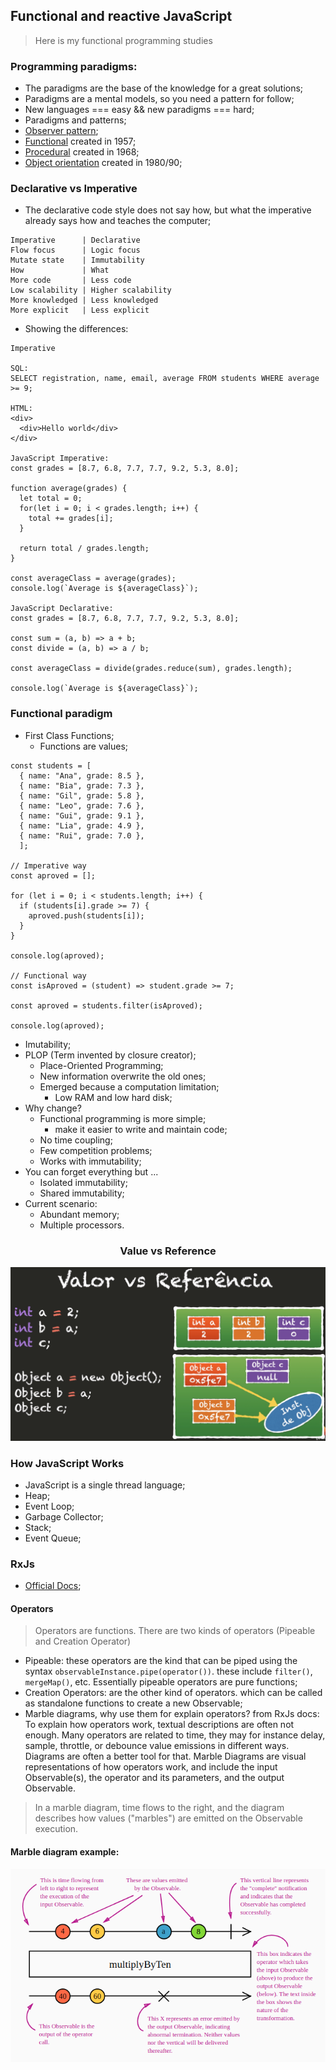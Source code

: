 ## Functional and reactive JavaScript

> Here is my functional programming studies

### Programming paradigms:

- The paradigms are the base of the knowledge for a great solutions;
- Paradigms are a mental models, so you need a pattern for follow;
- New languages === easy && new paradigms === hard;
- Paradigms and patterns;
- [Observer pattern](https://en.wikipedia.org/wiki/Observer_pattern);
- [Functional](https://en.wikipedia.org/wiki/Functional_programming) created in 1957;
- [Procedural](https://en.wikipedia.org/wiki/Procedural_programming) created in 1968;
- [Object orientation](https://en.wikipedia.org/wiki/Object-oriented_programming) created in 1980/90;

### Declarative vs Imperative

- The declarative code style does not say how, but what the imperative already says how and teaches the computer;

```
Imperative      | Declarative
Flow focus      | Logic focus
Mutate state    | Immutability
How             | What
More code       | Less code
Low scalability | Higher scalability
More knowledged | Less knowledged
More explicit   | Less explicit
```

- Showing the differences:

```
Imperative

SQL:
SELECT registration, name, email, average FROM students WHERE average >= 9;

HTML:
<div>
  <div>Hello world</div>
</div>

JavaScript Imperative:
const grades = [8.7, 6.8, 7.7, 7.7, 9.2, 5.3, 8.0];

function average(grades) {
  let total = 0;
  for(let i = 0; i < grades.length; i++) {
    total += grades[i];
  }

  return total / grades.length;
}

const averageClass = average(grades);
console.log(`Average is ${averageClass}`);

JavaScript Declarative:
const grades = [8.7, 6.8, 7.7, 7.7, 9.2, 5.3, 8.0];

const sum = (a, b) => a + b;
const divide = (a, b) => a / b;

const averageClass = divide(grades.reduce(sum), grades.length);

console.log(`Average is ${averageClass}`);
```

### Functional paradigm

- First Class Functions;
  - Functions are values;

```
const students = [
  { name: "Ana", grade: 8.5 },
  { name: "Bia", grade: 7.3 },
  { name: "Gil", grade: 5.8 },
  { name: "Leo", grade: 7.6 },
  { name: "Gui", grade: 9.1 },
  { name: "Lia", grade: 4.9 },
  { name: "Rui", grade: 7.0 },
  ];

// Imperative way
const aproved = [];

for (let i = 0; i < students.length; i++) {
  if (students[i].grade >= 7) {
    aproved.push(students[i]);
  }
}

console.log(aproved);

// Functional way
const isAproved = (student) => student.grade >= 7;

const aproved = students.filter(isAproved);

console.log(aproved);
```

- Imutability;
- PLOP (Term invented by closure creator);
  - Place-Oriented Programming;
  - New information overwrite the old ones;
  - Emerged because a computation limitation;
    - Low RAM and low hard disk;
- Why change?
  - Functional programming is more simple;
    - make it easier to write and maintain code;
  - No time coupling;
  - Few competition problems;
  - Works with immutability;
- You can forget everything but ...
  - Isolated immutability;
  - Shared immutability;
- Current scenario:
  - Abundant memory;
  - Multiple processors.

<h3 align="center">Value vs Reference</h3>
<p align="center">
  <img src="./images/value-reference.png">
</p>

### How JavaScript Works

- JavaScript is a single thread language;
- Heap;
- Event Loop;
- Garbage Collector;
- Stack;
- Event Queue;

### RxJs

- [Official Docs](https://rxjs-dev.firebaseapp.com/guide/overview);

#### Operators

> Operators are functions. There are two kinds of operators (Pipeable and Creation Operator)

- Pipeable: these operators are the kind that can be piped using the syntax `observableInstance.pipe(operator())`. these include `filter()`, `mergeMap()`, etc. Essentially pipeable operators are pure functions;
- Creation Operators: are the other kind of operators. which can be called as standalone functions to create a new Observable;
- Marble diagrams, why use them for explain operators? from RxJs docs: To explain how operators work, textual descriptions are often not enough. Many operators are related to time, they may for instance delay, sample, throttle, or debounce value emissions in different ways. Diagrams are often a better tool for that. Marble Diagrams are visual representations of how operators work, and include the input Observable(s), the operator and its parameters, and the output Observable.

> In a marble diagram, time flows to the right, and the diagram describes how values ("marbles") are emitted on the Observable execution.

#### Marble diagram example:

<p align="center">
  <img src="./images/marble-diagram.png" alt="Marble diagram example">
<p>
